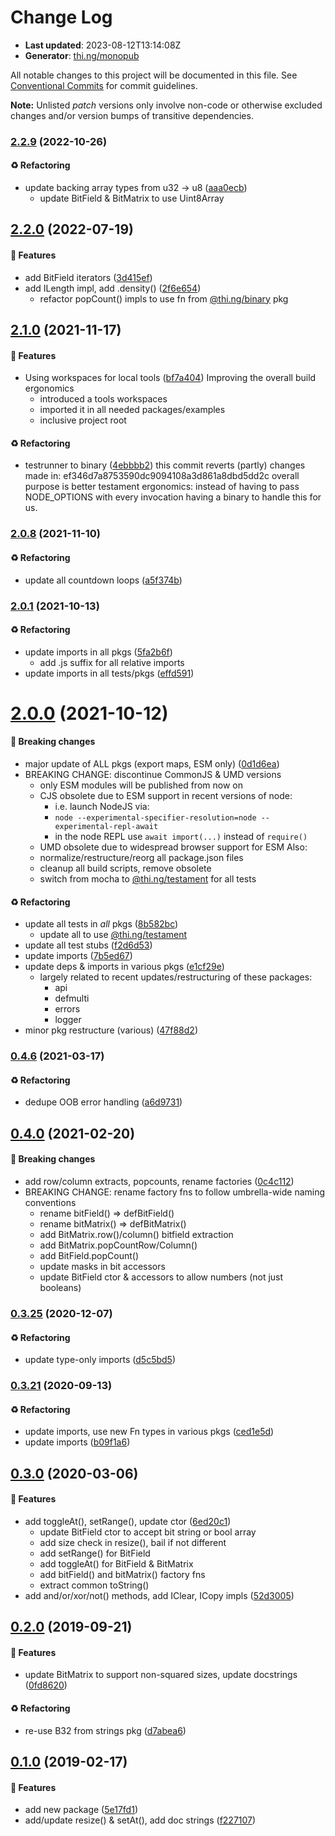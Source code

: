 # Change Log

- **Last updated**: 2023-08-12T13:14:08Z
- **Generator**: [thi.ng/monopub](https://thi.ng/monopub)

All notable changes to this project will be documented in this file.
See [Conventional Commits](https://conventionalcommits.org/) for commit guidelines.

**Note:** Unlisted _patch_ versions only involve non-code or otherwise excluded changes
and/or version bumps of transitive dependencies.

### [2.2.9](https://github.com/thi-ng/umbrella/tree/@thi.ng/bitfield@2.2.9) (2022-10-26)

#### ♻️ Refactoring

- update backing array types from u32 -> u8 ([aaa0ecb](https://github.com/thi-ng/umbrella/commit/aaa0ecb))
  - update BitField & BitMatrix to use Uint8Array

## [2.2.0](https://github.com/thi-ng/umbrella/tree/@thi.ng/bitfield@2.2.0) (2022-07-19)

#### 🚀 Features

- add BitField iterators ([3d415ef](https://github.com/thi-ng/umbrella/commit/3d415ef))
- add ILength impl, add .density() ([2f6e654](https://github.com/thi-ng/umbrella/commit/2f6e654))
  - refactor popCount() impls to use fn from [@thi.ng/binary](https://github.com/thi-ng/umbrella/tree/main/packages/binary) pkg

## [2.1.0](https://github.com/thi-ng/umbrella/tree/@thi.ng/bitfield@2.1.0) (2021-11-17)

#### 🚀 Features

- Using workspaces for local tools ([bf7a404](https://github.com/thi-ng/umbrella/commit/bf7a404))
  Improving the overall build ergonomics
  - introduced a tools workspaces
  - imported it in all needed packages/examples
  - inclusive project root

#### ♻️ Refactoring

- testrunner to binary ([4ebbbb2](https://github.com/thi-ng/umbrella/commit/4ebbbb2))
  this commit reverts (partly) changes made in:
  ef346d7a8753590dc9094108a3d861a8dbd5dd2c
  overall purpose is better testament ergonomics:
  instead of having to pass NODE_OPTIONS with every invocation
  having a binary to handle this for us.

### [2.0.8](https://github.com/thi-ng/umbrella/tree/@thi.ng/bitfield@2.0.8) (2021-11-10)

#### ♻️ Refactoring

- update all countdown loops ([a5f374b](https://github.com/thi-ng/umbrella/commit/a5f374b))

### [2.0.1](https://github.com/thi-ng/umbrella/tree/@thi.ng/bitfield@2.0.1) (2021-10-13)

#### ♻️ Refactoring

- update imports in all pkgs ([5fa2b6f](https://github.com/thi-ng/umbrella/commit/5fa2b6f))
  - add .js suffix for all relative imports
- update imports in all tests/pkgs ([effd591](https://github.com/thi-ng/umbrella/commit/effd591))

# [2.0.0](https://github.com/thi-ng/umbrella/tree/@thi.ng/bitfield@2.0.0) (2021-10-12)

#### 🛑 Breaking changes

- major update of ALL pkgs (export maps, ESM only) ([0d1d6ea](https://github.com/thi-ng/umbrella/commit/0d1d6ea))
- BREAKING CHANGE: discontinue CommonJS & UMD versions
  - only ESM modules will be published from now on
  - CJS obsolete due to ESM support in recent versions of node:
    - i.e. launch NodeJS via:
    - `node --experimental-specifier-resolution=node --experimental-repl-await`
    - in the node REPL use `await import(...)` instead of `require()`
  - UMD obsolete due to widespread browser support for ESM
  Also:
  - normalize/restructure/reorg all package.json files
  - cleanup all build scripts, remove obsolete
  - switch from mocha to [@thi.ng/testament](https://github.com/thi-ng/umbrella/tree/main/packages/testament) for all tests

#### ♻️ Refactoring

- update all tests in _all_ pkgs ([8b582bc](https://github.com/thi-ng/umbrella/commit/8b582bc))
  - update all to use [@thi.ng/testament](https://github.com/thi-ng/umbrella/tree/main/packages/testament)
- update all test stubs ([f2d6d53](https://github.com/thi-ng/umbrella/commit/f2d6d53))
- update imports ([7b5ed67](https://github.com/thi-ng/umbrella/commit/7b5ed67))
- update deps & imports in various pkgs ([e1cf29e](https://github.com/thi-ng/umbrella/commit/e1cf29e))
  - largely related to recent updates/restructuring of these packages:
    - api
    - defmulti
    - errors
    - logger
- minor pkg restructure (various) ([47f88d2](https://github.com/thi-ng/umbrella/commit/47f88d2))

### [0.4.6](https://github.com/thi-ng/umbrella/tree/@thi.ng/bitfield@0.4.6) (2021-03-17)

#### ♻️ Refactoring

- dedupe OOB error handling ([a6d9731](https://github.com/thi-ng/umbrella/commit/a6d9731))

## [0.4.0](https://github.com/thi-ng/umbrella/tree/@thi.ng/bitfield@0.4.0) (2021-02-20)

#### 🛑 Breaking changes

- add row/column extracts, popcounts, rename factories ([0c4c112](https://github.com/thi-ng/umbrella/commit/0c4c112))
- BREAKING CHANGE: rename factory fns to follow umbrella-wide naming conventions
  - rename bitField() => defBitField()
  - rename bitMatrix() => defBitMatrix()
  - add BitMatrix.row()/column() bitfield extraction
  - add BitMatrix.popCountRow/Column()
  - add BitField.popCount()
  - update masks in bit accessors
  - update BitField ctor & accessors to allow numbers (not just booleans)

### [0.3.25](https://github.com/thi-ng/umbrella/tree/@thi.ng/bitfield@0.3.25) (2020-12-07)

#### ♻️ Refactoring

- update type-only imports ([d5c5bd5](https://github.com/thi-ng/umbrella/commit/d5c5bd5))

### [0.3.21](https://github.com/thi-ng/umbrella/tree/@thi.ng/bitfield@0.3.21) (2020-09-13)

#### ♻️ Refactoring

- update imports, use new Fn types in various pkgs ([ced1e5d](https://github.com/thi-ng/umbrella/commit/ced1e5d))
- update imports ([b09f1a6](https://github.com/thi-ng/umbrella/commit/b09f1a6))

## [0.3.0](https://github.com/thi-ng/umbrella/tree/@thi.ng/bitfield@0.3.0) (2020-03-06)

#### 🚀 Features

- add toggleAt(), setRange(), update ctor ([6ed20c1](https://github.com/thi-ng/umbrella/commit/6ed20c1))
  - update BitField ctor to accept bit string or bool array
  - add size check in resize(), bail if not different
  - add setRange() for BitField
  - add toggleAt() for BitField & BitMatrix
  - add bitField() and bitMatrix() factory fns
  - extract common toString()
- add and/or/xor/not() methods, add IClear, ICopy impls ([52d3005](https://github.com/thi-ng/umbrella/commit/52d3005))

## [0.2.0](https://github.com/thi-ng/umbrella/tree/@thi.ng/bitfield@0.2.0) (2019-09-21)

#### 🚀 Features

- update BitMatrix to support non-squared sizes, update docstrings ([0fd8620](https://github.com/thi-ng/umbrella/commit/0fd8620))

#### ♻️ Refactoring

- re-use B32 from strings pkg ([d7abea6](https://github.com/thi-ng/umbrella/commit/d7abea6))

## [0.1.0](https://github.com/thi-ng/umbrella/tree/@thi.ng/bitfield@0.1.0) (2019-02-17)

#### 🚀 Features

- add new package ([5e17fd1](https://github.com/thi-ng/umbrella/commit/5e17fd1))
- add/update resize() & setAt(), add doc strings ([f227107](https://github.com/thi-ng/umbrella/commit/f227107))
